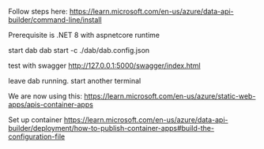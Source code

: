 Follow steps here:
https://learn.microsoft.com/en-us/azure/data-api-builder/command-line/install

Prerequisite is .NET 8 with aspnetcore runtime

start dab
dab start -c ./dab/dab.config.json

test with swagger
http://127.0.0.1:5000/swagger/index.html

leave dab running. 
start another terminal

We are now using this:
https://learn.microsoft.com/en-us/azure/static-web-apps/apis-container-apps 

Set up container
https://learn.microsoft.com/en-us/azure/data-api-builder/deployment/how-to-publish-container-apps#build-the-configuration-file 